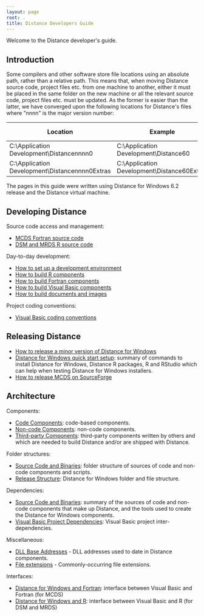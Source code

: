 ```yaml
---
layout: page
root: .
title: Distance Developers Guide
---
```


Welcome to the Distance developer's guide.

Introduction
------------

Some compilers and other software store file locations using an absolute path, rather than a relative path. This means that, when moving Distance source code, project files etc. from one machine to another, either it must be placed in the same folder on the new machine or all the relevant source code, project files etc. must be updated. As the former is easier than the latter, we have converged upon the following locations for Distance's files where "nnnn" is the major version number:

| Location | Example | Short-hand in this guide |
| -------- | ------- | ------------------------ |
| C:\Application Development\Distancennnn0 | C:\Application Development\Distance60 | %BASE% |
| C:\Application Development\Distancennnn0Extras | C:\Application Development\Distance60Extras | %BASE%Extras |

The pages in this guide were written using Distance for Windows 6.2 release and the Distance virtual machine.

Developing Distance
-------------------

Source code access and management:

* [MCDS Fortran source code](./developer/McdsSourceCode.html)
* [DSM and MRDS R source code](./developer/DsmMrdsSourceCode.html)

Day-to-day development:

* [How to set up a development environment](./developer/SetUpDevelopmentEnvironment.html)
* [How to build R components](./developer/BuildR.html)
* [How to build Fortran components](./developer/BuildFortran.html)
* [How to build Visual Basic components](./developer/BuildVisualBasic.html)
* [How to build documents and images](./developer/BuildDocumentsImages.html)

Project coding conventions:

* [Visual Basic coding conventions](./developer/VisualBasicCodingConventions.html)

Releasing Distance
------------------

* [How to release a minor version of Distance for Windows](./developer/ReleaseMinor.html)
* [Distance for Windows quick start setup](./developer/QuickStartSetup.html): summary of commands to install Distance for Windows, Distance R packages, R and RStudio which can help when testing Distance for Windows installers.
* [How to release MCDS on SourceForge](./developer/ReleaseMcds.html)

Architecture
------------

Components:

* [Code Components](./developer/CodeComponents.html): code-based components.
* [Non-code Components](./developer/NonCodeComponents.html): non-code components.
* [Third-party Components](./developer/ThirdPartyComponents.html): third-party components written by others and which are needed to build Distance and/or are shipped with Distance.

Folder structures:

* [Source Code and Binaries](./developer/SourceCodeAndBinaries.html): folder structure of sources of code and non-code components and scripts.
* [Release Structure](./developer/ReleaseStructure.html): Distance for Windows folder and file structure.

Dependencies:

* [Source Code and Binaries](./developer/SourceCodeAndBinaries.html): summary of the sources of code and non-code components that make up Distance, and the tools used to create the Distance for Windows components. 
* [Visual Basic Project Dependencies](./developer/VisualBasicProjectDependencies.html): Visual Basic project inter-dependencies.

Miscellaneous:

* [DLL Base Addresses](./developer/DllBaseAddresses.html) - DLL addresses used to date in Distance components.
* [File extensions](./developer/FileExtensions.html) - Commonly-occurring file extensions.

Interfaces:

* [Distance for Windows and Fortran](./developer/ArchitectureFortran.html): interface between Visual Basic and Fortran (for MCDS)
* [Distance for Windows and R](./developer/ArchitectureR.html): interface between Visual Basic and R (for DSM and MRDS)
